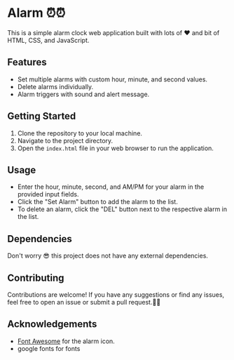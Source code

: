 # Alarm ⏰⏰

This is a simple alarm clock web application built with lots of ❤ and bit of HTML, CSS, and JavaScript.

## Features

- Set multiple alarms with custom hour, minute, and second values.
- Delete alarms individually.
- Alarm triggers with sound and alert message.

## Getting Started
1. Clone the repository to your local machine.
2. Navigate to the project directory.
3. Open the `index.html` file in your web browser to run the application.

## Usage
- Enter the hour, minute, second, and AM/PM for your alarm in the provided input fields.
- Click the "Set Alarm" button to add the alarm to the list.
- To delete an alarm, click the "DEL" button next to the respective alarm in the list.

## Dependencies
Don't worry 😎 this project does not have any external dependencies.

## Contributing
Contributions are welcome! If you have any suggestions or find any issues, feel free to open an issue or submit a pull request.🤷‍♂️

## Acknowledgements

- [Font Awesome](https://fontawesome.com/) for the alarm icon.
- google fonts for fonts

